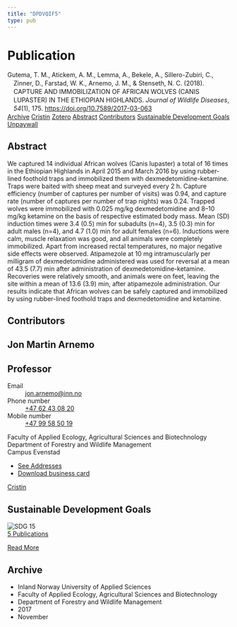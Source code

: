```yaml
---
title: "DPDVQIF5"
type: pub
---
```

<h1>Publication</h1>
<article id="csl-bib-container-DPDVQIF5" class="csl-bib-container">
  <div class="csl-bib-body" style="line-height: 1.35; padding-left: 1em; text-indent:-1em;">
  <div class="csl-entry">Gutema, T. M., Atickem, A. M., Lemma, A., Bekele, A., Sillero-Zubiri, C., Zinner, D., Farstad, W. K., Arnemo, J. M., &amp; Stenseth, N. C. (2018). CAPTURE AND IMMOBILIZATION OF AFRICAN WOLVES (CANIS LUPASTER) IN THE ETHIOPIAN HIGHLANDS. <i>Journal of Wildlife Diseases</i>, <i>54</i>(1), 175. <a href="https://doi.org/10.7589/2017-03-063">https://doi.org/10.7589/2017-03-063</a></div>
</div>
  <div class="csl-bib-buttons">
    <a href="#taxonomy-article-DPDVQIF5" class="csl-bib-button">Archive</a>
    <a href="https://app.cristin.no/results/show.jsf?id=1511698" alt="Cristin URL" class="csl-bib-button">Cristin</a>
    <a href="http://zotero.org/groups/5402882/items/DPDVQIF5" alt="Zotero URL" class="csl-bib-button">Zotero</a>
    <a href="#abstract-article-DPDVQIF5" class="csl-bib-button">Abstract</a>
    <a href="#contributors-article-DPDVQIF5" class="csl-bib-button">Contributors</a>
    <a href="#sdg-article-DPDVQIF5" class="csl-bib-button">Sustainable Development Goals</a>
    <a href="https://ora.ox.ac.uk/objects/uuid:68be7476-efc3-4172-9edc-b51ed31a1e74/files/m01dfc7a2fe2d5483024e21588469db54" class="csl-bib-button">Unpaywall</a>
  </div>
  <div id="csl-bib-meta-container-DPDVQIF5"></div>
</article>
<div id="csl-bib-meta-DPDVQIF5" class="csl-bib-meta">
  <article id="abstract-article-DPDVQIF5" class="abstract-article">
    <h1>Abstract</h1>
    We captured 14 individual African wolves (Canis lupaster) a total of 16 times in the Ethiopian Highlands in April 2015 and March 2016 by using rubber-lined foothold traps and immobilized them with dexmedetomidine-ketamine. Traps were baited with sheep meat and surveyed every 2 h. Capture efficiency (number of captures per number of visits) was 0.94, and capture rate (number of captures per number of trap nights) was 0.24. Trapped wolves were immobilized with 0.025 mg/kg dexmedetomidine and 8–10 mg/kg ketamine on the basis of respective estimated body mass. Mean (SD) induction times were 3.4 (0.5) min for subadults (n=4), 3.5 (0.3) min for adult males (n=4), and 4.7 (1.0) min for adult females (n=6). Inductions were calm, muscle relaxation was good, and all animals were completely immobilized. Apart from increased rectal temperatures, no major negative side effects were observed. Atipamezole at 10 mg intramuscularly per milligram of dexmedetomidine administered was used for reversal at a mean of 43.5 (7.7) min after administration of dexmedetomidine-ketamine. Recoveries were relatively smooth, and animals were on feet, leaving the site within a mean of 13.6 (3.9) min, after atipamezole administration. Our results indicate that African wolves can be safely captured and immobilized by using rubber-lined foothold traps and dexmedetomidine and ketamine.
  </article>
  <article id="contributors-article-DPDVQIF5" class="contributors-article">
    <h1>Contributors</h1>
    <div class="personas"> <div class="vrtx-hinn-person-card"> <div class="photo"> <i class="lar la-user-circle missing-person"></i> </div> <div class="info"> <hgroup><h1>Jon Martin Arnemo</h1> <h2>Professor</h2> </hgroup><dl> <dt>Email</dt> <dd> <a href="mailto:jon.arnemo@inn.no">jon.arnemo@inn.no</a> </dd> <dt>Phone number</dt> <dd><a href="tel:+4762430820"> +47 62 43 08 20 </a></dd> <dt>Mobile number</dt> <dd><a href="tel:+4799585019"> +47 99 58 50 19 </a></dd> </dl> <p> Faculty of Applied Ecology, Agricultural Sciences and Biotechnology<br> Department of Forestry and Wildlife Management<br> Campus Evenstad </p> <ul class="vrtx-hinn-links"> <li><a href="https://www.inn.no/english/find-an-employee/jon-arnemo.html#vrtx-hinn-addresses">See Addresses</a></li> <li><a href="https://www.inn.no/english/find-an-employee/jon-arnemo.html?vrtx=vcf">Download business card</a></li> </ul> </div> </div> <a href="https://app.cristin.no/persons/show.jsf?id=328246" alt="Cristin URL" class="personas-cristin">Cristin</a> </div>
  </article>
  <article id="sdg-article-DPDVQIF5" class="sdg-article">
    <h1>Sustainable Development Goals</h1>
    <div class="sdg-container"><div id="sdg15" class="sdg"> <img src="{{< params subfolder >}}images/sdg/sdg15_en.png" class="image" alt="SDG 15"> <div class="sdg-overlay"> <a href="{{< params subfolder >}}en/archive/?sdg=15#archive" class="sdg-publication-count"><span>5</span> Publications</a> <p><a href="https://sdgs.un.org/goals/goal15" class="sdg-read-more">Read More</a></p> </div> </div></div>
  </article>
  <article id="taxonomy-article-DPDVQIF5" class="taxonomy-article">
    <h1>Archive</h1>
    <ul>
      <li>Inland Norway University of Applied Sciences</li>
      <li>Faculty of Applied Ecology, Agricultural Sciences and Biotechnology</li>
      <li>Department of Forestry and Wildlife Management</li>
      <li>2017</li>
      <li>November</li>
    </ul>
  </article>
</div>
